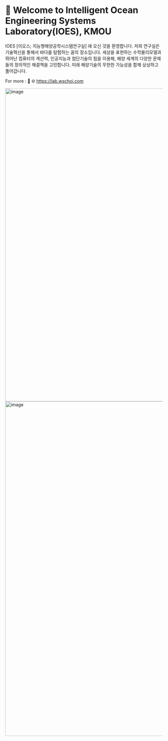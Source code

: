 # 👋 Welcome to Intelligent Ocean Engineering Systems Laboratory(IOES), KMOU

IOES [이오스; 지능형해양공학시스템연구실] 에 오신 것을 환영합니다. 저희 연구실은 기술혁신을 통해서 바다를 탐험하는 꿈의 장소입니다. 세상을 표현하는 수학물리모델과 뛰어난 컴퓨터의 계산력, 인공지능과 첨단기술의 힘을 이용해, 해양 세계의 다양한 문제들의 창의적인 해결책을 고민합니다. 미래 해양기술의 무한한 가능성을 함께 상상하고 풀어갑니다.

For more : 🚀 🌐 https://lab.wschoi.com

<img width="1001" alt="image" src="https://github.com/IOES-Lab/.github/assets/7955120/cc400b42-1e6b-4d9d-b888-fb10d3c2f9e0">
<img width="1070" alt="image" src="https://github.com/IOES-Lab/.github/assets/7955120/594235fa-2549-48c3-9fbe-d22298030553">

